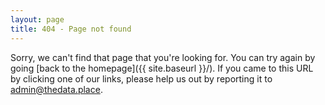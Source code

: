 ```yaml
---
layout: page
title: 404 - Page not found
---
```


Sorry, we can't find that page that you're looking for. You can try again by going [back to the homepage]({{ site.baseurl }}/).
If you came to this URL by clicking one of our links, please help us out by reporting it to [admin@thedata.place](mailto:admin@thedata.place).
